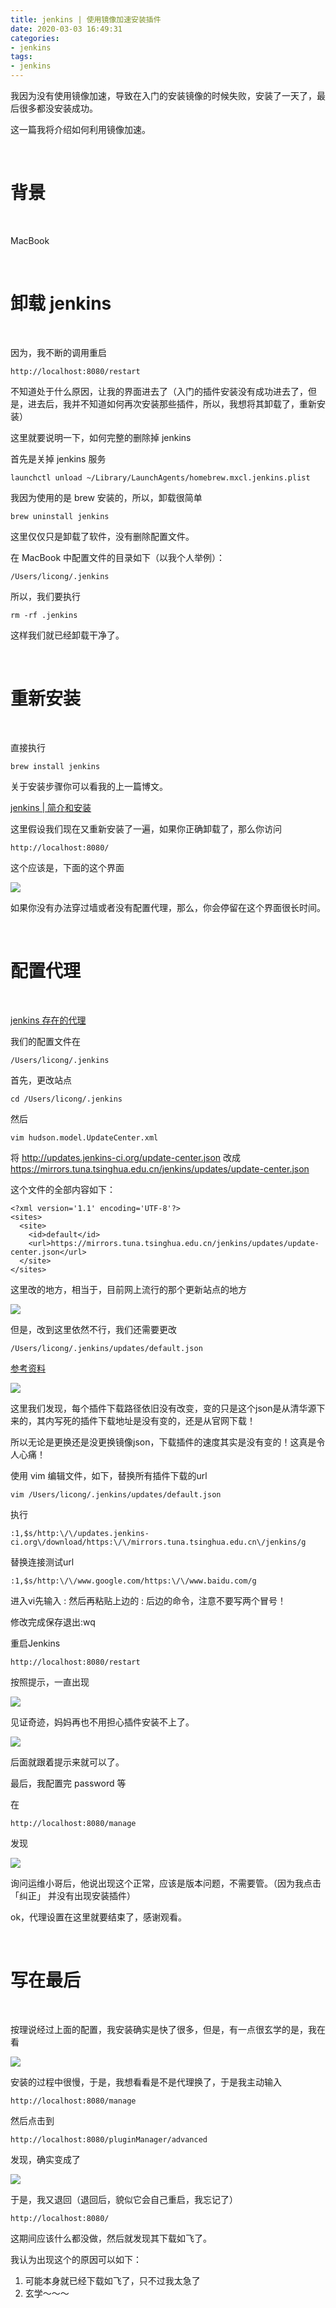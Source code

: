 ```yaml
---
title: jenkins | 使用镜像加速安装插件
date: 2020-03-03 16:49:31
categories:
- jenkins
tags:
- jenkins
---
```

我因为没有使用镜像加速，导致在入门的安装镜像的时候失败，安装了一天了，最后很多都没安装成功。

这一篇我将介绍如何利用镜像加速。

<!-- more -->

<br/>

# 背景

<br/>

MacBook

<br/>

# 卸载 jenkins

<br/>

因为，我不断的调用重启

	http://localhost:8080/restart

不知道处于什么原因，让我的界面进去了（入门的插件安装没有成功进去了，但是，进去后，我并不知道如何再次安装那些插件，所以，我想将其卸载了，重新安装）

这里就要说明一下，如何完整的删除掉 jenkins

首先是关掉 jenkins 服务

	launchctl unload ~/Library/LaunchAgents/homebrew.mxcl.jenkins.plist

我因为使用的是 brew 安装的，所以，卸载很简单

	brew uninstall jenkins

这里仅仅只是卸载了软件，没有删除配置文件。

在 MacBook 中配置文件的目录如下（以我个人举例）：

	/Users/licong/.jenkins

所以，我们要执行

	rm -rf .jenkins

这样我们就已经卸载干净了。

<br/>

# 重新安装

<br/>

直接执行

	brew install jenkins

关于安装步骤你可以看我的上一篇博文。

[jenkins | 简介和安装](https://benpaodewoniu.github.io/2020/03/03/jenkins0/)

这里假设我们现在又重新安装了一遍，如果你正确卸载了，那么你访问

	http://localhost:8080/

这个应该是，下面的这个界面

![](/images/jenkins/1_0.png)

如果你没有办法穿过墙或者没有配置代理，那么，你会停留在这个界面很长时间。

<br/>

# 配置代理

<br/>

[jenkins 存在的代理](http://mirrors.jenkins-ci.org/status.html)

我们的配置文件在

	/Users/licong/.jenkins

首先，更改站点

	cd /Users/licong/.jenkins

然后

	vim hudson.model.UpdateCenter.xml

将 http://updates.jenkins-ci.org/update-center.json 改成 https://mirrors.tuna.tsinghua.edu.cn/jenkins/updates/update-center.json

这个文件的全部内容如下：

	<?xml version='1.1' encoding='UTF-8'?>
	<sites>
	  <site>
	    <id>default</id>
	    <url>https://mirrors.tuna.tsinghua.edu.cn/jenkins/updates/update-center.json</url>
	  </site>
	</sites>

这里改的地方，相当于，目前网上流行的那个更新站点的地方

![](/images/jenkins/1_1.png)

但是，改到这里依然不行，我们还需要更改

	/Users/licong/.jenkins/updates/default.json

[参考资料](https://www.cnblogs.com/hellxz/p/jenkins_install_plugins_faster.html)

![](/images/jenkins/1_2.png)

这里我们发现，每个插件下载路径依旧没有改变，变的只是这个json是从清华源下来的，其内写死的插件下载地址是没有变的，还是从官网下载！

所以无论是更换还是没更换镜像json，下载插件的速度其实是没有变的！这真是令人心痛！

使用 vim 编辑文件，如下，替换所有插件下载的url

	vim /Users/licong/.jenkins/updates/default.json

执行

	:1,$s/http:\/\/updates.jenkins-ci.org\/download/https:\/\/mirrors.tuna.tsinghua.edu.cn\/jenkins/g

替换连接测试url

	:1,$s/http:\/\/www.google.com/https:\/\/www.baidu.com/g

进入vi先输入 : 然后再粘贴上边的 : 后边的命令，注意不要写两个冒号！

修改完成保存退出:wq

重启Jenkins

	http://localhost:8080/restart

按照提示，一直出现

![](/images/jenkins/0_0.png)

见证奇迹，妈妈再也不用担心插件安装不上了。

![](/images/jenkins/1_3.png)

后面就跟着提示来就可以了。

最后，我配置完 password 等

在

	http://localhost:8080/manage

发现

![](/images/jenkins/1_4.png)

询问运维小哥后，他说出现这个正常，应该是版本问题，不需要管。（因为我点击 「纠正」 并没有出现安装插件）

ok，代理设置在这里就要结束了，感谢观看。

<br/>

# 写在最后

<br/>

按理说经过上面的配置，我安装确实是快了很多，但是，有一点很玄学的是，我在看

![](/images/jenkins/0_0.png)

安装的过程中很慢，于是，我想看看是不是代理换了，于是我主动输入

	http://localhost:8080/manage

然后点击到

	http://localhost:8080/pluginManager/advanced

发现，确实变成了

![](/images/jenkins/1_1.png)

于是，我又退回（退回后，貌似它会自己重启，我忘记了）

	http://localhost:8080/

这期间应该什么都没做，然后就发现其下载如飞了。

我认为出现这个的原因可以如下：

1. 可能本身就已经下载如飞了，只不过我太急了
2. 玄学～～～